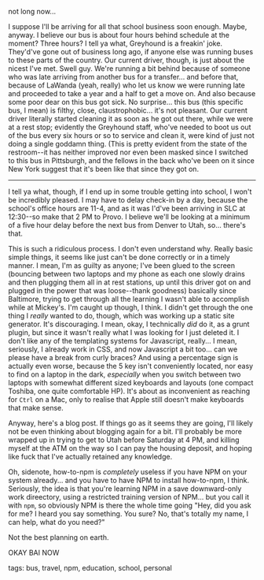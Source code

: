 not long now...

I suppose I'll be arriving for all that school business soon enough. Maybe, anyway. I believe our bus is about four hours behind schedule at the moment? Three hours? I tell ya what, Greyhound is a freakin' joke. They'd've gone out of business long ago, if anyone else was running buses to these parts of the country. Our current driver, though, is just about the nicest I've met. Swell guy. We're running a bit behind because of someone who was late arriving from another bus for a transfer... and before that, because of LaWanda (yeah, really) who let us know we were running late and proceeded to take a year and a half to get a move on. And also because some poor dear on this bus got sick. No surprise... this bus (this specific bus, I mean) is filthy, close, claustrophobic... it's not pleasant. Our current driver literally started cleaning it as soon as he got out there, while we were at a rest stop; evidently the Greyhound staff, who've needed to boot us out of the bus every six hours or so to service and clean it, were kind of just not doing a single goddamn thing. (This is pretty evident from the state of the restroom--it has neither improved nor even been masked since I switched to this bus in Pittsburgh, and the fellows in the back who've been on it since New York suggest that it's been like that since they got on.

---------

I tell ya what, though, if I end up in some trouble getting into school, I won't be incredibly pleased. I may have to delay check-in by a day, because the school's office hours are 11-4, and as it was I'd've been arriving in SLC at 12:30--so make that 2 PM to Provo. I believe we'll be looking at a minimum of a five hour delay before the next bus from Denver to Utah, so... there's that.

This is such a ridiculous process. I don't even understand why. Really basic simple things, it seems like just can't be done correctly or in a timely manner. I mean, I'm as guilty as anyone; I've been glued to the screen (bouncing between two laptops and my phone as each one slowly drains and then plugging them all in at rest stations, up until this driver got on and plugged in the power that was loose--thank goodness) basically since Baltimore, trying to get through all the learning I wasn't able to accomplish while at Mickey's. I'm caught up though, I think. I didn't get through the one thing I _really_ wanted to do, though, which was working up a static site generator. It's discouraging. I mean, okay, I technically _did_ do it, as a grunt plugin, but since it wasn't really what I was looking for I just deleted it. I don't like any of the templating systems for Javascript, really... I mean, seriously, I already work in CSS, and now Javascript a bit too... can we please have a break from curly braces? And using a percentage sign is actually even worse, because the 5 key isn't conveniently located, nor easy to find on a laptop in the dark, _especially_ when you switch between two laptops with somewhat different sized keyboards and layouts (one compact Toshiba, one quite comfortable HP). It's about as inconvenient as reaching for `Ctrl` on a Mac, only to realise that Apple still doesn't make keyboards that make sense.

Anyway, here's a blog post. If things go as it seems they are going, I'll likely not be even thinking about blogging again for a bit. I'll probably be more wrapped up in trying to get to Utah before Saturday at 4 PM, and killing myself at the ATM on the way so I can pay the housing deposit, and hoping like fuck that I've actually retained any knowledge.

Oh, sidenote, how-to-npm is *completely* useless if you have NPM on your system already... and you have to have NPM to install how-to-npm, I think. Seriously, the idea is that you're learning NPM in a save downward-only work direectory, using a restricted training version of NPM... but you call it with `npm`, so obviously NPM is there the whole time going "Hey, did you ask for me? I heard you say something. You sure? No, that's totally my name, I can help, what do you need?"

Not the best planning on earth.

OKAY BAI NOW

tags: bus, travel, npm, education, school, personal



